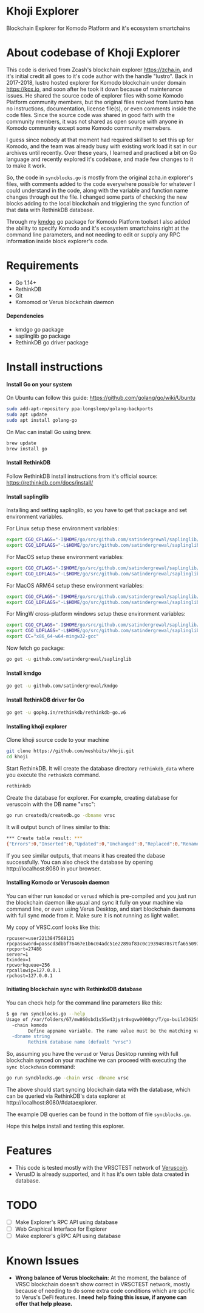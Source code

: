 # Khoji Explorer
 Blockchain Explorer for Komodo Platform and it's ecosystem smartchains


# About codebase of Khoji Explorer
This code is derived from Zcash's blockchain explorer https://zcha.in, and it's initial credit all goes to it's code author with the handle "lustro".
Back in 2017-2018, lustro hosted explorer for Komodo blockchain under domain https://kpx.io, and soon after he took it down because of maintenance issues. He shared the source code of explorer files with some Komodo Platform community members, but the original files recived from lustro has no instructions, documentation, license file(s), or even comments inside the code files. Since the source code was shared in good faith with the community members, it was not shared as open source with anyone in Komodo community except some Komodo community memebers.

I guess since nobody at that moment had required skillset to set this up for Komodo, and the team was already busy with existing work load it sat in our archives until recently. Over these years, I learned and practiced a bit on Go language and recently explored it's codebase, and made few changes to it to make it work.

So, the code in `syncblocks.go` is mostly from the original zcha.in explorer's files, with comments added to the code everywhere possible for whatever I could understand in the code, along with the variable and function name changes through out the file. I changed some parts of checking the new blocks adding to the local blockchain and triggiering the sync function of that data with RethinkDB database.

Through my [kmdgo](https://github.com/satindergrewal/kmdgo) go package for Komodo Platform toolset I also added the ability to specify Komodo and it's ecosystem smartchains right at the command line parameters, and not needing to edit or supply any RPC information inside block explorer's code.

# Requirements

- Go 1.14+
- RethinkDB
- Git
- Komomod or Verus blockchain daemon

#### Dependencies

- kmdgo go package
- saplinglib go package
- RethinkDB go driver package

# Install instructions

#### Install Go on your system

On Ubuntu can follow this guide: https://github.com/golang/go/wiki/Ubuntu

```bash
sudo add-apt-repository ppa:longsleep/golang-backports
sudo apt update
sudo apt install golang-go
```

On Mac can install Go using brew.

```bash
brew update
brew install go
```

#### Install RethinkDB

Follow RethinkDB install instructions from it's official source: https://rethinkdb.com/docs/install/

#### Install saplinglib

Installing and setting saplinglib, so you have to get that package and set environment variables.

For Linux setup these environment variables:

```bash
export CGO_CFLAGS="-I$HOME/go/src/github.com/satindergrewal/saplinglib/src/"
export CGO_LDFLAGS="-L$HOME/go/src/github.com/satindergrewal/saplinglib/dist/linux -lsaplinglib -lpthread -ldl -lm"
```

For MacOS setup these environment variables:

```bash
export CGO_CFLAGS="-I$HOME/go/src/github.com/satindergrewal/saplinglib/src/"
export CGO_LDFLAGS="-L$HOME/go/src/github.com/satindergrewal/saplinglib/dist/darwin -lsaplinglib -framework Security"
```

For MacOS ARM64 setup these environment variables:

```bash
export CGO_CFLAGS="-I$HOME/go/src/github.com/satindergrewal/saplinglib/src/"
export CGO_LDFLAGS="-L$HOME/go/src/github.com/satindergrewal/saplinglib/dist/darwin_arm64 -lsaplinglib -framework Security"
```

For MingW cross-platform windows setup these environment variables:

```bash
export CGO_CFLAGS="-I$HOME/go/src/github.com/satindergrewal/saplinglib/src/"
export CGO_LDFLAGS="-L$HOME/go/src/github.com/satindergrewal/saplinglib/dist/win64 -lsaplinglib -lws2_32 -luserenv"
export CC="x86_64-w64-mingw32-gcc"
```

Now fetch go package:

```bash
go get -u github.com/satindergrewal/saplinglib
```

#### Install kmdgo

```bash
go get -u github.com/satindergrewal/kmdgo
```

#### Install RethinkDB driver for Go

```bash
go get -u gopkg.in/rethinkdb/rethinkdb-go.v6
```

#### Installing khoji explorer

Clone khoji source code to your machine

```bash
git clone https://github.com/meshbits/khoji.git
cd khoji
```

Start RethinkDB. It will create the database directory `rethinkdb_data` where you execute the `rethinkdb` command.

```bash
rethinkdb
```

Create the database for explorer. For example, creating database for veruscoin with the DB name "vrsc":

```bash
go run createdb/createdb.go -dbname vrsc
```

It will output bunch of lines similar to this:
```bash
*** Create table result: ***
{"Errors":0,"Inserted":0,"Updated":0,"Unchanged":0,"Replaced":0,"Renamed":0,"Skipped":0,"Deleted":0,"Created":1,"DBsCreated":0,"TablesCreated":0,"Dropped":0,"DBsDropped":0,"TablesDropped":0,"GeneratedKeys":null,"FirstError":"","ConfigChanges":null,"Changes":null}
```

If you see similar outputs, that means it has created the dabase successfully.
You can also check the database by opening http://localhost:8080 in your browser.

#### Installing Komodo or Veruscoin daemon

You can either run `komodod` or `verusd` which is pre-compiled and you just run the blockchain daemon like usual and sync it fully on your machine via command line, or even using Verus Desktop, and start blockchain daemons with full sync mode from it. Make sure it is not running as light wallet.

My copy of VRSC.conf looks like this:
```
rpcuser=user2213847568121
rpcpassword=passcd3dbbf76467e1b6c04adc51e2289af83c0c19394878s7tfa65509785649aecd44c745
rpcport=27486
server=1
txindex=1
rpcworkqueue=256
rpcallowip=127.0.0.1
rpchost=127.0.0.1
```

#### Initiating blockchain sync with RethinkdDB database

You can check help for the command line parameters like this:
```bash
$ go run syncblocks.go --help
Usage of /var/folders/67/mw860sbd1s55w43jy4r8vgvw0000gn/T/go-build362506638/b001/exe/syncblocks:
  -chain komodo
        Define appname variable. The name value must be the matching value of it's data directory name. Example Komodo's data directory is komodo, VerusCoin's data directory is `VRSC` and so on. (default "VRSC")
  -dbname string
        Rethink database name (default "vrsc")
```

So, assuming you have the `verusd` or Verus Desktop running with full blockchain synced on your machine we can proceed with executing the `sync blockchain` command:

```bash
go run syncblocks.go -chain vrsc -dbname vrsc
```

The above should start syncing blockchain data with the database, which can be queried via RethinkDB's data explorer at http://localhost:8080/#dataexplorer.

The example DB queries can be found in the bottom of file `syncblocks.go`.

Hope this helps install and testing this explorer.

# Features

 - This code is tested mostly with the VRSCTEST network of [Veruscoin](http://github.com/veruscoin/).
 - VerusID is already supported, and it has it's own table data created in database.

# TODO

- [ ]	Make Explorer's RPC API using database
- [ ]	Web Graphical Interface for Explorer
- [ ]	Make explorer's gRPC API using database

# Known Issues

- **Wrong balance of Verus blockchain:** At the moment, the balance of VRSC blockchain doesn't show correct in VRSCTEST network, mostly because of needing to do some extra code conditions which are spcific to Verus's DeFi features. **I need help fixing this issue, if anyone can offer that help please.**

